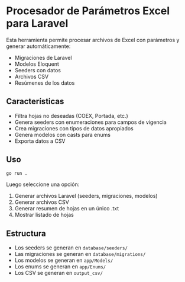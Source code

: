 # Procesador de Parámetros Excel para Laravel

Esta herramienta permite procesar archivos de Excel con parámetros y generar automáticamente:

- Migraciones de Laravel
- Modelos Eloquent
- Seeders con datos
- Archivos CSV
- Resúmenes de los datos

## Características

- Filtra hojas no deseadas (COEX, Portada, etc.)
- Genera seeders con enumeraciones para campos de vigencia
- Crea migraciones con tipos de datos apropiados
- Genera modelos con casts para enums
- Exporta datos a CSV

## Uso

```bash
go run .
```

Luego seleccione una opción:
1. Generar archivos Laravel (seeders, migraciones, modelos)
2. Generar archivos CSV
3. Generar resumen de hojas en un único .txt
4. Mostrar listado de hojas

## Estructura

- Los seeders se generan en `database/seeders/`
- Las migraciones se generan en `database/migrations/`
- Los modelos se generan en `app/Models/`
- Los enums se generan en `app/Enums/`
- Los CSV se generan en `output_csv/`
